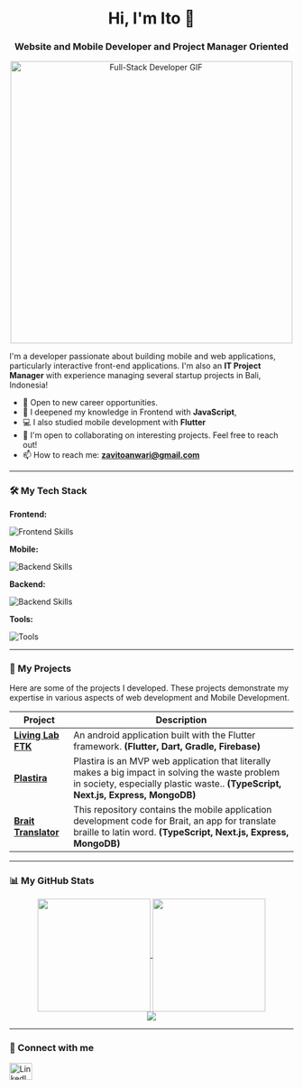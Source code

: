 <h1 align="center">Hi, I'm Ito 👋</h1>
<h3 align="center">Website and Mobile Developer and Project Manager Oriented</h3>

<p align="center">
  <img src="https://media1.giphy.com/media/v1.Y2lkPTc5MGI3NjExaWt6ZGQwNWJ2YWZzNm1kYjl5YXBidGx1bnp0NmllajdrY2Voc25qaSZlcD12MV9pbnRlcm5hbF9naWZfYnlfaWQmY3Q9Zw/LMcB8XospGZO8UQq87/giphy.gif" alt="Full-Stack Developer GIF" width="500"/>
</p>

I'm a developer passionate about building mobile and web applications, particularly interactive front-end applications. I'm also an **IT Project Manager** with experience managing several startup projects in Bali, Indonesia!

- 🔭 Open to new career opportunities.
- 🌱 I deepened my knowledge in Frontend with **JavaScript**,
- 💻 I also studied mobile development with **Flutter**
- 💬 I'm open to collaborating on interesting projects. Feel free to reach out!
- 📫 How to reach me: **[zavitoanwari@gmail.com](mailto:zavitoanwari@gmail.com)**

---

### 🛠️ My Tech Stack

**Frontend:**
<p>
  <img src="https://skillicons.dev/icons?i=html,css,javascript,ts,tailwind,react,vite,nextjs" alt="Frontend Skills" />
</p>

**Mobile:**
<p>
  <img src="https://skillicons.dev/icons?i=dart,kotlin,flutter,gradle" alt="Backend Skills" />
</p>

**Backend:**
<p>
  <img src="https://skillicons.dev/icons?i=express,mongodb,mysql" alt="Backend Skills" />
</p>

**Tools:**
<p>
  <img src="https://skillicons.dev/icons?i=git,github,vscode,androidstudio,webpack,docker,discord" alt="Tools" />
</p>

---

### 🚀 My Projects

Here are some of the projects I developed. These projects demonstrate my expertise in various aspects of web development and Mobile Development.

| Project                                                                      | Description                                                                                                                               |
| ---------------------------------------------------------------------------- | ----------------------------------------------------------------------------------------------------------------------------------------- |
| **[Living Lab FTK](https://github.com/zulvanavito/livingLabFTK)** | An android application built with the Flutter framework. **(Flutter, Dart, Gradle, Firebase)** |
| **[Plastira](https://github.com/zulvanavito/Plastira)** | Plastira is an MVP web application that literally makes a big impact in solving the waste problem in society, especially plastic waste.. **(TypeScript, Next.js, Express, MongoDB)** |
| **[Brait Translator]([https://github.com/zulvanavito/Plastira](https://github.com/BRAIT-Braille-Translator/BRAIT-Mobile-Dev))** | This repository contains the mobile application development code for Brait, an app for translate braille to latin word. **(TypeScript, Next.js, Express, MongoDB)** |

---

### 📊 My GitHub Stats

<p align="center">

  <!-- GitHub Stats -->
  <a href="https://github.com/anuraghazra/github-readme-stats">
    <img height="200" align="center" src="https://github-readme-stats.vercel.app/api?username=zulvanavito&show_icons=true&theme=radical&include_all_commits=true&count_private=true" />
  </a>

  <!-- Top Languages -->
  <a href="https://github.com/anuraghazra/github-readme-stats">
    <img height="200" align="center" src="https://github-readme-stats.vercel.app/api/top-langs/?username=zulvanavito&layout=compact&langs_count=8&theme=radical&include_all_commits=true&count_private=true" />
  </a>

  <!-- GitHub Streak -->
  <br/>
  <img src="https://github-readme-streak-stats.herokuapp.com/?user=zulvanavito&theme=radical&hide_border=false" />

</p>

---

### 🔗 Connect with me

<p align="left">
<a href="www.linkedin.com/in/zulvanavito" target="blank"><img align="center" src="https://raw.githubusercontent.com/rahuldkjain/github-profile-readme-generator/master/src/images/icons/Social/linked-in-alt.svg" alt="LinkedIn" height="30" width="40" /></a>
